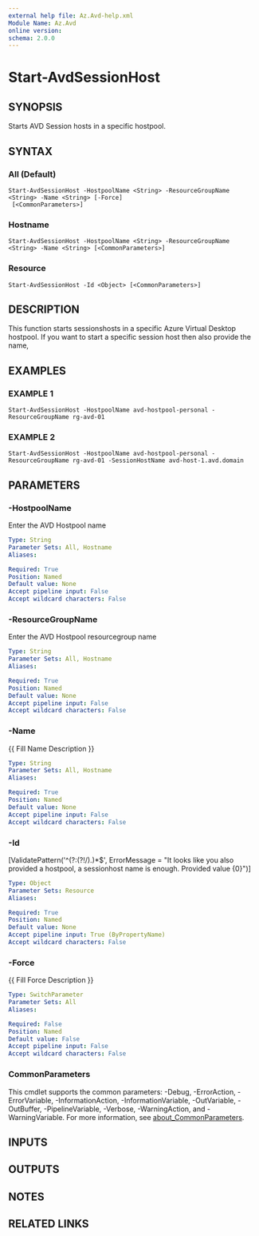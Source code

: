 ```yaml
---
external help file: Az.Avd-help.xml
Module Name: Az.Avd
online version:
schema: 2.0.0
---
```


# Start-AvdSessionHost

## SYNOPSIS
Starts AVD Session hosts in a specific hostpool.

## SYNTAX

### All (Default)
```
Start-AvdSessionHost -HostpoolName <String> -ResourceGroupName <String> -Name <String> [-Force]
 [<CommonParameters>]
```

### Hostname
```
Start-AvdSessionHost -HostpoolName <String> -ResourceGroupName <String> -Name <String> [<CommonParameters>]
```

### Resource
```
Start-AvdSessionHost -Id <Object> [<CommonParameters>]
```

## DESCRIPTION
This function starts sessionshosts in a specific Azure Virtual Desktop hostpool.
If you want to start a specific session host then also provide the name,

## EXAMPLES

### EXAMPLE 1
```
Start-AvdSessionHost -HostpoolName avd-hostpool-personal -ResourceGroupName rg-avd-01
```

### EXAMPLE 2
```
Start-AvdSessionHost -HostpoolName avd-hostpool-personal -ResourceGroupName rg-avd-01 -SessionHostName avd-host-1.avd.domain
```

## PARAMETERS

### -HostpoolName
Enter the AVD Hostpool name

```yaml
Type: String
Parameter Sets: All, Hostname
Aliases:

Required: True
Position: Named
Default value: None
Accept pipeline input: False
Accept wildcard characters: False
```

### -ResourceGroupName
Enter the AVD Hostpool resourcegroup name

```yaml
Type: String
Parameter Sets: All, Hostname
Aliases:

Required: True
Position: Named
Default value: None
Accept pipeline input: False
Accept wildcard characters: False
```

### -Name
{{ Fill Name Description }}

```yaml
Type: String
Parameter Sets: All, Hostname
Aliases:

Required: True
Position: Named
Default value: None
Accept pipeline input: False
Accept wildcard characters: False
```

### -Id
\[ValidatePattern('^(?:(?!\/).)*$', ErrorMessage = "It looks like you also provided a hostpool, a sessionhost name is enough.
Provided value {0}")\]

```yaml
Type: Object
Parameter Sets: Resource
Aliases:

Required: True
Position: Named
Default value: None
Accept pipeline input: True (ByPropertyName)
Accept wildcard characters: False
```

### -Force
{{ Fill Force Description }}

```yaml
Type: SwitchParameter
Parameter Sets: All
Aliases:

Required: False
Position: Named
Default value: False
Accept pipeline input: False
Accept wildcard characters: False
```

### CommonParameters
This cmdlet supports the common parameters: -Debug, -ErrorAction, -ErrorVariable, -InformationAction, -InformationVariable, -OutVariable, -OutBuffer, -PipelineVariable, -Verbose, -WarningAction, and -WarningVariable. For more information, see [about_CommonParameters](http://go.microsoft.com/fwlink/?LinkID=113216).

## INPUTS

## OUTPUTS

## NOTES

## RELATED LINKS
